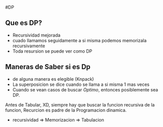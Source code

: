 #DP
## Que es DP?
- Recursividad mejorada
- cuado llamamos seguidamente a si misma podemos memorizala recursivamente
- Toda resursion se puede ver como DP
## Maneras de Saber si es Dp
- de alguna manera es elegible (Knpack)
- La superposicion se dice cuando se llama a si misma 1 mas veces
- Cuando se vean casos de buscar *Optimo*, entonces posiblemente sea DP.

Antes de Tabular, XD, siempre hay que buscar la funcion recursiva de la funcion, Recurcion es padre de la Programacion dinamica.
- recursividad => Memorizacion => Tabulacion


